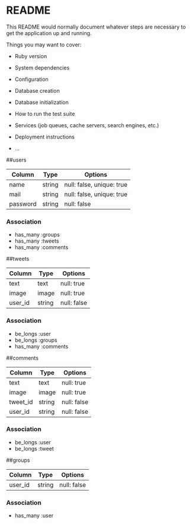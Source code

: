 # README

This README would normally document whatever steps are necessary to get the
application up and running.

Things you may want to cover:

* Ruby version

* System dependencies

* Configuration

* Database creation

* Database initialization

* How to run the test suite

* Services (job queues, cache servers, search engines, etc.)

* Deployment instructions

* ...

##users

|Column|Type|Options|
|------|----|-------|
|name|string|null: false, unique: true|
|mail|string|null: false, unique: true|
|password|string|null: false|

### Association
- has_many :groups
- has_many :tweets
- has_many :comments


##tweets

|Column|Type|Options|
|------|----|-------|
|text|text|null: true|
|image|image|null: true|
|user_id|string|null: false|

### Association
- be_longs :user
- be_longs :groups
- has_many :comments


##comments

|Column|Type|Options|
|------|----|-------|
|text|text|null: true|
|image|image|null: true|
|tweet_id|string|null: false|
|user_id|string|null: false|

### Association
- be_longs :user
- be_longs :tweet


##groups

|Column|Type|Options|
|------|----|-------|
|user_id|string|null: false|

### Association
- has_many :user



